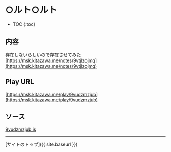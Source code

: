 # ○ルト○ルト

* TOC
{:toc}

## 内容
存在しないらしいので存在させてみた
[https://msk.kitazawa.me/notes/9vtjlzojmq](https://msk.kitazawa.me/notes/9vtjlzojmq)

## Play URL

[https://msk.kitazawa.me/play/9vudzmzjub](https://msk.kitazawa.me/play/9vudzmzjub)

## ソース

[9vudzmzjub.is](https://github.com/elysion-pre/MisskeyPlay/blob/main/src/kitazawa/9vudzmzjub.is)

----

[サイトのトップ]({{ site.baseurl }})

